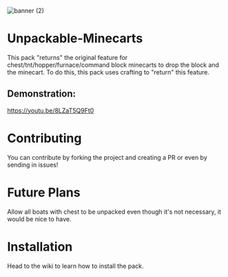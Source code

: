 ![banner (2)](https://user-images.githubusercontent.com/73563507/194992684-61a1f05d-e687-46b5-8bc1-41fa044d91ae.png)

# Unpackable-Minecarts
This pack "returns" the original feature for chest/tnt/hopper/furnace/command block minecarts to drop the block and the minecart. To do this, this pack uses crafting to "return" this feature.

## Demonstration:
https://youtu.be/8LZaT5Q9Ft0



# Contributing
You can contribute by forking the project and creating a PR or even by sending in issues!


# Future Plans
Allow all boats with chest to be unpacked even though it's not necessary, it would be nice to have.


# Installation
Head to the wiki to learn how to install the pack.
